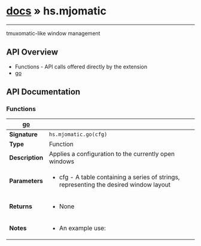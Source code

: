 # [docs](hammerspoon/index.md) » hs.mjomatic
---

tmuxomatic-like window management

## API Overview
* Functions - API calls offered directly by the extension
 * [go](#go)

## API Documentation

### Functions

| [go](#go)         |                                                                                     |
| --------------------------------------------|-------------------------------------------------------------------------------------|
| **Signature**                               | `hs.mjomatic.go(cfg)`                                                                    |
| **Type**                                    | Function                                                                     |
| **Description**                             | Applies a configuration to the currently open windows                                                                     |
| **Parameters**                              | <ul><li>cfg - A table containing a series of strings, representing the desired window layout</li></ul> |
| **Returns**                                 | <ul><li>None</li></ul>          |
| **Notes**                                   | <ul><li>An example use:</li></ul>                |

